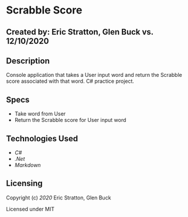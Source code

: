 # Scrabble Score

## Created by: Eric Stratton, Glen Buck vs. 12/10/2020

## Description

Console application that takes a User input word and return the Scrabble score associated with that word. C# practice project.

## Specs

- Take word from User
- Return the Scrabble score for User input word


## Technologies Used

- _C#_
- _.Net_
- _Markdown_

## Licensing

Copyright (c) _2020_ Eric Stratton, Glen Buck

Licensed under MIT 